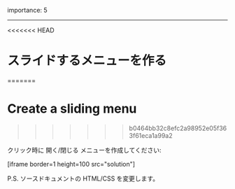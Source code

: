 importance: 5

---

<<<<<<< HEAD
# スライドするメニューを作る
=======
# Create a sliding menu
>>>>>>> b0464bb32c8efc2a98952e05f363f61eca1a99a2

クリック時に 開く/閉じる メニューを作成してください:

[iframe border=1 height=100 src="solution"]

P.S. ソースドキュメントの HTML/CSS を変更します。
